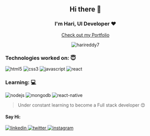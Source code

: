 <h2 align="center">Hi there 👋</h2>
<h3 align="center">I'm Hari, UI Developer ❤️</h3>
<p align="center">
  <a href="https://harikotha.netlify.app/" target="blank">Check out my Portfolio</a>
</p>
<p align="center">
  <img src="https://komarev.com/ghpvc/?username=harireddy7" alt="harireddy7" />
</p>

### Technologies worked on: 😇
<p align="left">
  <img src="https://img.icons8.com/color/60/000000/html-5.png" alt="html5" />
  <img src="https://img.icons8.com/color/60/000000/css3.png" alt="css3" />
  <img src="https://img.icons8.com/color/60/000000/javascript.png" alt="javascript" />
  <img src="https://img.icons8.com/officexs/55/000000/react.png" alt="react" />
 </p>
 
 ### Learning: 💻
 <p align="left">
  <img src="https://img.icons8.com/color/60/000000/nodejs.png" alt="nodejs" />
  <img src="https://img.icons8.com/color/60/000000/mongodb.png" alt="mongodb" />
  <img src="https://img.icons8.com/cute-clipart/60/000000/react-native.png" alt="react-native" />
 </p>
 
 > Under constant learning to become a Full stack developer 😊
 
  #### Say Hi:
  
 <p align="left">
  <a href="https://linkedin.com/in/harikotha13" target="blank">
    <img src="https://img.icons8.com/color/30/000000/linkedin.png" alt="linkedin" />
  </a>
    <a href="https://twitter.com/harikotha13" target="blank">
    <img src="https://img.icons8.com/fluent/30/000000/twitter.png"" alt="twitter" />
  </a>
   <a href="https://instagram.com/harikotha13" target="blank">
    <img src="https://img.icons8.com/fluent/30/000000/instagram-new.png" alt="instagram" />
  </a>
 </p>
 
